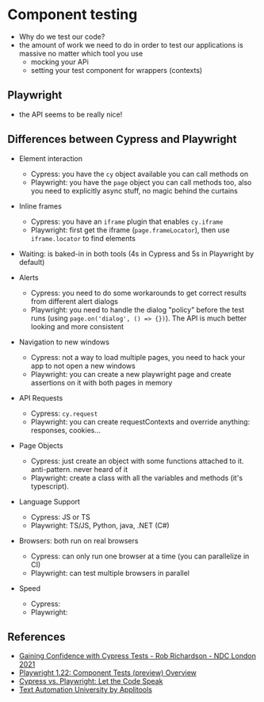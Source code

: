 # Component testing

- Why do we test our code?
- the amount of work we need to do in order to test our applications is massive no matter which tool you use
  - mocking your APi
  - setting your test component for wrappers (contexts)

## Playwright

- the API seems to be really nice!

## Differences between Cypress and Playwright

- Element interaction
  - Cypress: you have the `cy` object available you can call methods on
  - Playwright: you have the `page` object you can call methods too, also you need to explicitly async stuff, no magic behind the curtains
- Inline frames
  - Cypress: you have an `iframe` plugin that enables `cy.iframe`
  - Playwright: first get the iframe (`page.frameLocator`), then use `iframe.locator` to find elements
- Waiting: is baked-in in both tools (4s in Cypress and 5s in Playwright by default)
- Alerts

  - Cypress: you need to do some workarounds to get correct results from different alert dialogs
  - Playwright: you need to handle the dialog "policy" before the test runs (using `page.on('dialog', () => {})`). The API is much better looking and more consistent

- Navigation to new windows
  - Cypress: not a way to load multiple pages, you need to hack your app to not open a new windows
  - Playwright: you can create a new playwright page and create assertions on it with both pages in memory
- API Requests
  - Cypress: `cy.request`
  - Playwright: you can create requestContexts and override anything: responses, cookies...
- Page Objects
  - Cypress: just create an object with some functions attached to it. anti-pattern. never heard of it
  - Playwright: create a class with all the variables and methods (it's typescript).
- Language Support
  - Cypress: JS or TS
  - Playwright: TS/JS, Python, java, .NET (C#)
- Browsers: both run on real browsers
  - Cypress: can only run one browser at a time (you can parallelize in CI)
  - Playwright: can test multiple browsers in parallel
- Speed
  - Cypress:
  - Playwright:

## References

- [Gaining Confidence with Cypress Tests - Rob Richardson - NDC London 2021](https://www.youtube.com/watch?v=nHxnDOTmROY)
- [Playwright 1.22: Component Tests (preview) Overview](https://www.youtube.com/watch?v=y3YxX4sFJbM)
- [Cypress vs. Playwright: Let the Code Speak](https://www.youtube.com/watch?v=fncL63KRA-0)
- [Text Automation University by Applitools](https://testautomationu.applitools.com)
